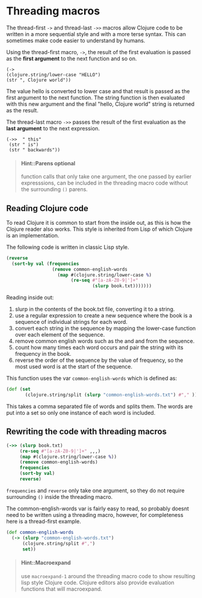 # Threading macros
  The thread-first `->` and thread-last `->>` macros allow Clojure code to be written in a more sequential style and with a more terse syntax.  This can sometimes make code easier to understand by humans.

  Using the thread-first macro, `->`, the result of the first evaluation is passed as the **first argument** to the next function and so on.

  ```eval-clojure
(->
 (clojure.string/lower-case "HELLO")
 (str ", Clojure world"))
```

The value hello is converted to lower case and that result is passed as the first argument to the next function.  The string function is then evaluated with this new argument and the final "hello, Clojure world" string is returned as the result.

  The thread-last macro `->>` passes the result of the first evaluation as the **last argument** to the next expression.

```eval-clojure
(->>  " this"
 (str " is")
 (str " backwards"))
```

> #### Hint::Parens optional
> function calls that only take one argument, the one passed by earlier expresssions, can be included in the threading macro code without the surrounding `()` parens.


## Reading Clojure code
 To read Clojure it is common to start from the inside out, as this is how the Clojure reader also works.  This style is inherited from Lisp of which Clojure is an implementation.

  The following code is written in classic Lisp style.

```clojure
(reverse
  (sort-by val (frequencies
                 (remove common-english-words
                   (map #(clojure.string/lower-case %)
                        (re-seq #"[a-zA-Z0-9|']+"
                                (slurp book.txt)))))))
```

Reading inside out:
1. slurp in the contents of the book.txt file, converting it to a string.
2. use a regular expression to create a new sequence where the book is a sequence of individual strings for each word.
3. convert each string in the sequence by mapping the lower-case function over each element of the sequence.
4. remove common english words such as the and and from the sequence.
5. count how many times each word occurs and pair the string with its frequency in the book.
6. reverse the order of the sequence by the value of frequency, so the most used word is at the start of the sequence.

This function uses the var `common-english-words` which is defined as:

```clojure
(def (set
       (clojure.string/split (slurp "common-english-words.txt") #"," )))
```

This takes a comma separated file of words and splits them.  The words are put into a set so only one instance of each word is included.


## Rewriting the code with threading macros

```clojure
(->> (slurp book.txt)
     (re-seq #"[a-zA-Z0-9|']+" ,,,)
     (map #(clojure.string/lower-case %))
     (remove common-english-words)
     frequencies
     (sort-by val)
     reverse)
```

`frequencies` and `reverse` only take one argument, so they do not require surrounding `()` inside the threading macro.

  The common-english-words var is fairly easy to read, so probably doesnt need to be written using a threading macro, however, for completeness here is a thread-first example.
```clojure
(def common-english-words
  (-> (slurp "common-english-words.txt")
      (clojure.string/split #",")
      set))
```

> #### Hint::Macroexpand
> use `macroexpand-1` around the threading macro code to show resulting lisp style Clojure code.  Clojure editors also provide evaluation functions that will macroexpand.
